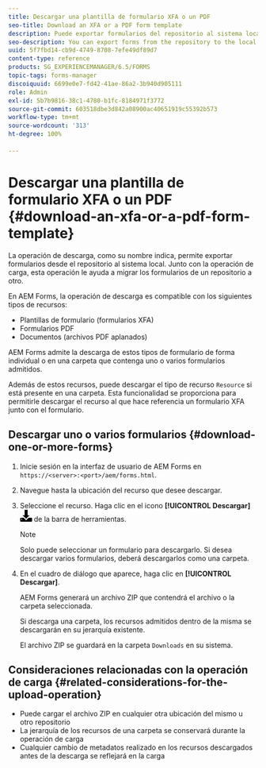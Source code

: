 ```yaml
---
title: Descargar una plantilla de formulario XFA o un PDF
seo-title: Download an XFA or a PDF form template
description: Puede exportar formularios del repositorio al sistema local y migrar los formularios descargados al nuevo repositorio.
seo-description: You can export forms from the repository to the local system and migrate the downloaded forms to new repository.
uuid: 5f7fbd14-cb9d-4749-8708-7efe49df89d7
content-type: reference
products: SG_EXPERIENCEMANAGER/6.5/FORMS
topic-tags: forms-manager
discoiquuid: 6699e0e7-fd42-41ae-86a2-3b940d905111
role: Admin
exl-id: 5b7b9816-38c1-4780-b1fc-8184971f3772
source-git-commit: 603518dbe3d842a08900ac40651919c55392b573
workflow-type: tm+mt
source-wordcount: '313'
ht-degree: 100%

---
```


# Descargar una plantilla de formulario XFA o un PDF {#download-an-xfa-or-a-pdf-form-template}

La operación de descarga, como su nombre indica, permite exportar formularios desde el repositorio al sistema local. Junto con la operación de carga, esta operación le ayuda a migrar los formularios de un repositorio a otro.

En AEM Forms, la operación de descarga es compatible con los siguientes tipos de recursos:

* Plantillas de formulario (formularios XFA)
* Formularios PDF
* Documentos (archivos PDF aplanados)

AEM Forms admite la descarga de estos tipos de formulario de forma individual o en una carpeta que contenga uno o varios formularios admitidos.

Además de estos recursos, puede descargar el tipo de recurso `Resource` si está presente en una carpeta. Esta funcionalidad se proporciona para permitirle descargar el recurso al que hace referencia un formulario XFA junto con el formulario.

## Descargar uno o varios formularios {#download-one-or-more-forms}

1. Inicie sesión en la interfaz de usuario de AEM Forms en `https://<server>:<port>/aem/forms.html`.

1. Navegue hasta la ubicación del recurso que desee descargar.

1. Seleccione el recurso. Haga clic en el icono **[!UICONTROL Descargar]** ![aem6forms_download](assets/aem6forms_download.png) de la barra de herramientas.

   >[!NOTE]
   >
   >Solo puede seleccionar un formulario para descargarlo. Si desea descargar varios formularios, deberá descargarlos como una carpeta.

1. En el cuadro de diálogo que aparece, haga clic en **[!UICONTROL Descargar]**.

   AEM Forms generará un archivo ZIP que contendrá el archivo o la carpeta seleccionada.

   Si descarga una carpeta, los recursos admitidos dentro de la misma se descargarán en su jerarquía existente.

   El archivo ZIP se guardará en la carpeta `Downloads` en su sistema.

## Consideraciones relacionadas con la operación de carga {#related-considerations-for-the-upload-operation}

* Puede cargar el archivo ZIP en cualquier otra ubicación del mismo u otro repositorio
* La jerarquía de los recursos de una carpeta se conservará durante la operación de carga
* Cualquier cambio de metadatos realizado en los recursos descargados antes de la descarga se reflejará en la carga
